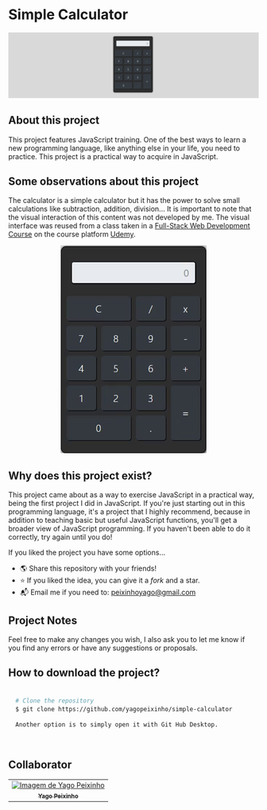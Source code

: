 # Simple Calculator
<p align="center">
  <img src="images/calculator-image.png">
</p> 


## About this project 
This project features JavaScript training. One of the best ways to learn a new programming language, like anything else in your life, you need to practice. This project is a practical way to acquire in JavaScript.
<br>

## Some observations about this project
The calculator is a simple calculator but it has the power to solve small calculations like subtraction, addition, division...
It is important to note that the visual interaction of this content was not developed by me. The visual interface was reused from a class taken in a [Full-Stack Web Development Course](https://www.udemy.com/course/curso-web-design-fundamentos-aprenda-html-css-e-javascript/) on the course platform [Udemy](https://www.udemy.com).
<br>

<p align="center">
  <img src="videos/calculator.gif">
</p> 

## Why does this project exist?
This project came about as a way to exercise JavaScript in a practical way, being the first project I did in JavaScript. If you're just starting out in this programming language, it's a project that I highly recommend, because in addition to teaching basic but useful JavaScript functions, you'll get a broader view of JavaScript programming. If you haven't been able to do it correctly, try again until you do!
<br>

If you liked the project you have some options...
<br>
 - 🌎 Share this repository with your friends!
 - ⭐ If you liked the idea, you can give it a *fork* and a star.
 - 📬 Email me if you need to: peixinhoyago@gmail.com


## Project Notes
Feel free to make any changes you wish, I also ask you to let me know if you find any errors or have any suggestions or proposals.
<br>

## How to download the project?
```bash

  # Clone the repository
  $ git clone https://github.com/yagopeixinho/simple-calculator


```
```bash
  Another option is to simply open it with Git Hub Desktop.
```
<br>

## Collaborator
<table align="center">
    <tr>
        <td align="center">
            <a href="https://github.com/yagopeixinho">
                <img src="https://avatars.githubusercontent.com/u/81770553?v=4" width="100px;" alt="Imagem de Yago Peixinho">
                <br />
                <sub><b>Yago Peixinho</b></sub>
            </a>
        </td>    
    </tr>
</table>
